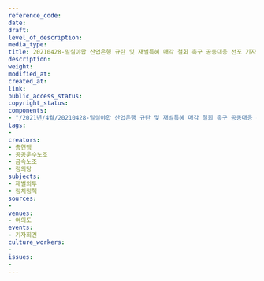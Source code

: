 ```yaml
---
reference_code: 
date: 
draft: 
level_of_description: 
media_type: 
title: 20210428-밀실야합 산업은행 규탄 및 재벌특혜 매각 철회 촉구 공동대응 선포 기자회견
description: 
weight: 
modified_at: 
created_at: 
link: 
public_access_status: 
copyright_status: 
components:
- "/2021년/4월/20210428-밀실야합 산업은행 규탄 및 재벌특혜 매각 철회 촉구 공동대응 선포 기자회견/403079_56282_480.jpg"
tags:
- 
creators:
- 총연맹
- 공공운수노조
- 금속노조
- 정의당
subjects:
- 재벌외투
- 정치정책
sources:
- 
venues:
- 여의도
events:
- 기자회견
culture_workers:
- 
issues:
- 
---
```

